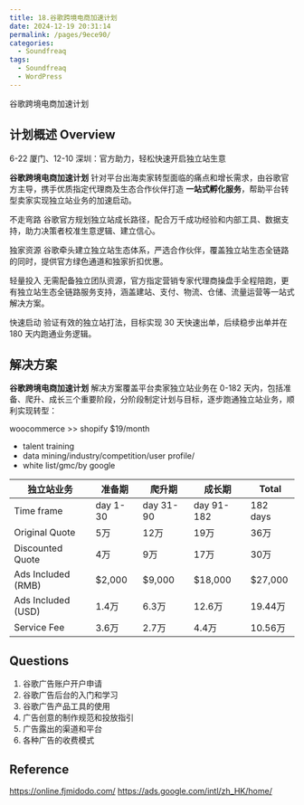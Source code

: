 ```yaml
---
title: 18.谷歌跨境电商加速计划
date: 2024-12-19 20:31:14
permalink: /pages/9ece90/
categories: 
  - Soundfreaq
tags: 
  - Soundfreaq
  - WordPress
---
```


谷歌跨境电商加速计划

## 计划概述 Overview

6-22 厦门、12-10 深圳：官方助力，轻松快速开启独立站生意

**谷歌跨境电商加速计划** 针对平台出海卖家转型面临的痛点和增长需求，由谷歌官方主导，携手优质指定代理商及生态合作伙伴打造 **一站式孵化服务**，帮助平台转型卖家实现独立站业务的加速启动。

不走弯路
谷歌官方规划独立站成长路径，配合万千成功经验和内部工具、数据支持，助力决策者校准生意逻辑、建立信心。

独家资源
谷歌牵头建立独立站生态体系，严选合作伙伴，覆盖独立站生态全链路的同时，提供官方绿色通道和独家折扣优惠。

轻量投入
无需配备独立团队资源，官方指定营销专家代理商操盘手全程陪跑，更有独立站生态全链路服务支持，涵盖建站、支付、物流、仓储、流量运营等一站式解决方案。

快速启动
验证有效的独立站打法，目标实现 30 天快速出单，后续稳步出单并在 180 天内跑通业务逻辑。

## 解决方案

**谷歌跨境电商加速计划** 解决方案覆盖平台卖家独立站业务在 0-182 天内，包括准备、爬升、成长三个重要阶段，分阶段制定计划与目标，逐步跑通独立站业务，顺利实现转型：

woocommerce >> shopify
$19/month

- talent training
- data mining/industry/competition/user profile/
- white list/gmc/by google

| 独立站业务         | 准备期   | 爬升期    | 成长期     | Total    |
| ------------------ | -------- | --------- | ---------- | -------- |
| Time frame         | day 1-30 | day 31-90 | day 91-182 | 182 days |
| Original Quote     | 5万      | 12万      | 19万       | 36万     |
| Discounted Quote   | 4万      | 9万       | 17万       | 30万     |
| Ads Included (RMB) | $2,000   | $9,000    | $18,000    | $27,000  |
| Ads Included (USD) | 1.4万    | 6.3万     | 12.6万     | 19.44万  |
| Service Fee        | 3.6万    | 2.7万     | 4.4万      | 10.56万  |

## Questions

1. 谷歌广告账户开户申请
2. 谷歌广告后台的入门和学习
3. 谷歌广告产品工具的使用
4. 广告创意的制作规范和投放指引
5. 广告露出的渠道和平台
6. 各种广告的收费模式

## Reference

https://online.fjmidodo.com/
https://ads.google.com/intl/zh_HK/home/
